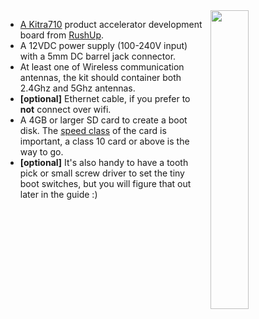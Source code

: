 <img style="float: right;padding-left: 10px;" src="/img/kitra/710.png" width="35%">


* [A Kitra710][kitra710-link] product accelerator development board from [RushUp](http://www.rushup.tech/).
* A 12VDC power supply (100-240V input) with a 5mm DC barrel jack connector.
* At least one of Wireless communication antennas, the kit should container both 2.4Ghz and 5Ghz antennas.
* **[optional]** Ethernet cable, if you prefer to **not** connect over wifi.
* A 4GB or larger SD card to create a boot disk. The [speed class][sdSpeed] of the card is important, a class 10 card or above is the way to go.
* **[optional]** It's also handy to have a tooth pick or small screw driver to set the tiny boot switches, but you will figure that out later in the guide :)

[kitra710-link]:http://www.rushup.tech/kitra710/
[sdSpeed]:https://en.wikipedia.org/wiki/Secure_Digital#Speed_class_rating

